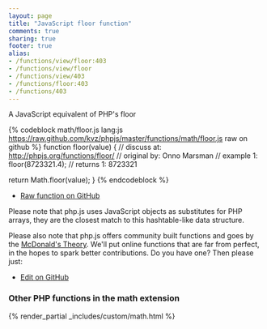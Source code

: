 ```yaml
---
layout: page
title: "JavaScript floor function"
comments: true
sharing: true
footer: true
alias:
- /functions/view/floor:403
- /functions/view/floor
- /functions/view/403
- /functions/floor:403
- /functions/403
---
```

<!-- Generated by Rakefile:build -->
A JavaScript equivalent of PHP's floor

{% codeblock math/floor.js lang:js https://raw.github.com/kvz/phpjs/master/functions/math/floor.js raw on github %}
function floor(value) {
  //  discuss at: http://phpjs.org/functions/floor/
  // original by: Onno Marsman
  //   example 1: floor(8723321.4);
  //   returns 1: 8723321

  return Math.floor(value);
}
{% endcodeblock %}

 - [Raw function on GitHub](https://github.com/kvz/phpjs/blob/master/functions/math/floor.js)

Please note that php.js uses JavaScript objects as substitutes for PHP arrays, they are 
the closest match to this hashtable-like data structure. 

Please also note that php.js offers community built functions and goes by the 
[McDonald's Theory](https://medium.com/what-i-learned-building/9216e1c9da7d). We'll put online 
functions that are far from perfect, in the hopes to spark better contributions. 
Do you have one? Then please just: 

 - [Edit on GitHub](https://github.com/kvz/phpjs/edit/master/functions/math/floor.js)


### Other PHP functions in the math extension
{% render_partial _includes/custom/math.html %}
